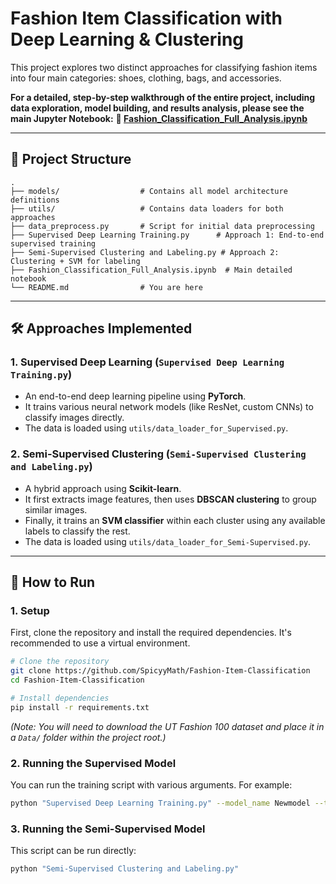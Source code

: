 # Fashion Item Classification with Deep Learning & Clustering

This project explores two distinct approaches for classifying fashion items into four main categories: shoes, clothing, bags, and accessories.

**For a detailed, step-by-step walkthrough of the entire project, including data exploration, model building, and results analysis, please see the main Jupyter Notebook:**
**🚀 [Fashion_Classification_Full_Analysis.ipynb](./Fashion_Classification_Full_Analysis.ipynb)**

---

## 📂 Project Structure

```
.
├── models/                  # Contains all model architecture definitions
├── utils/                   # Contains data loaders for both approaches
├── data_preprocess.py       # Script for initial data preprocessing
├── Supervised Deep Learning Training.py      # Approach 1: End-to-end supervised training
├── Semi-Supervised Clustering and Labeling.py # Approach 2: Clustering + SVM for labeling
├── Fashion_Classification_Full_Analysis.ipynb  # Main detailed notebook
└── README.md                # You are here
```

---

## 🛠️ Approaches Implemented

### 1. Supervised Deep Learning (`Supervised Deep Learning Training.py`)
- An end-to-end deep learning pipeline using **PyTorch**.
- It trains various neural network models (like ResNet, custom CNNs) to classify images directly.
- The data is loaded using `utils/data_loader_for_Supervised.py`.

### 2. Semi-Supervised Clustering (`Semi-Supervised Clustering and Labeling.py`)
- A hybrid approach using **Scikit-learn**.
- It first extracts image features, then uses **DBSCAN clustering** to group similar images.
- Finally, it trains an **SVM classifier** within each cluster using any available labels to classify the rest.
- The data is loaded using `utils/data_loader_for_Semi-Supervised.py`.

---

## 🚀 How to Run

### 1. Setup
First, clone the repository and install the required dependencies. It's recommended to use a virtual environment.

```bash
# Clone the repository
git clone https://github.com/SpicyyMath/Fashion-Item-Classification
cd Fashion-Item-Classification

# Install dependencies
pip install -r requirements.txt
```

*(Note: You will need to download the UT Fashion 100 dataset and place it in a `Data/` folder within the project root.)*

### 2. Running the Supervised Model

You can run the training script with various arguments. For example:

```bash
python "Supervised Deep Learning Training.py" --model_name Newmodel --task A --epochs 50
```

### 3. Running the Semi-Supervised Model

This script can be run directly:

```bash
python "Semi-Supervised Clustering and Labeling.py"
```
